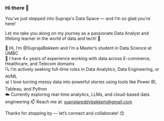 ### Hi there 👋

You've just stepped into Supraja's Data Space — and I’m so glad you’re here!

Let me take you along on my journey as a passionate Data Analyst and lifelong learner in the world of data and tech! 🚀

🌱 Hi, I’m @SuprajaBekkem and I’m a Master’s student in Data Science at UMBC  
💼 I have 4+ years of experience working with data across E-commerce, Healthcare, and Telecom domains  
🔍 I’m actively seeking full-time roles in Data Analytics, Data Engineering, or AI/ML  
📊 I love turning messy data into powerful stories using tools like Power BI, Tableau, and Python  
☁️ Currently exploring real-time analytics, LLMs, and cloud-based data engineering 
📫 Reach me at: suprajareddybekkem@gmail.com  

Thanks for stopping by — let’s connect and collaborate! 😊
